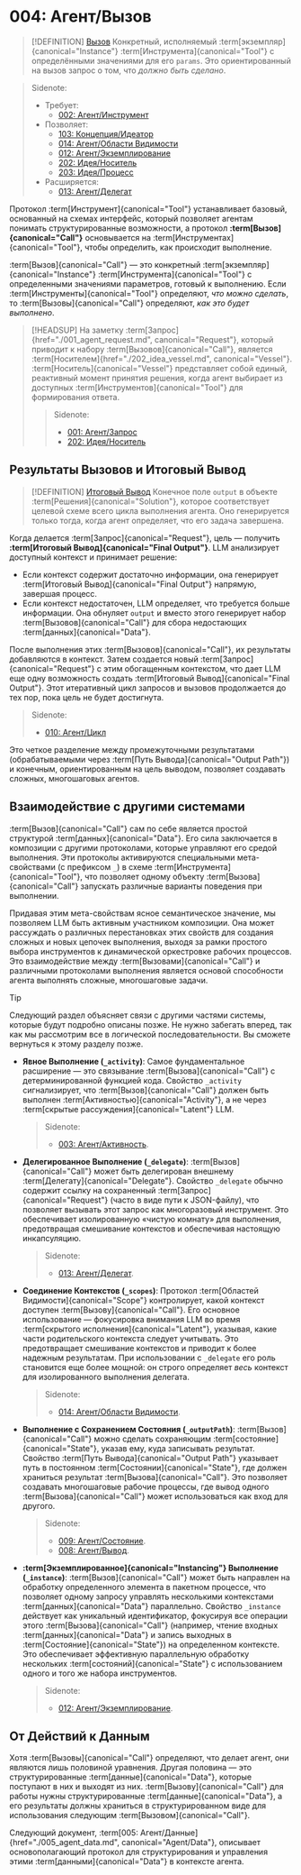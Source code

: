 # 004: Агент/Вызов

> [!DEFINITION] [Вызов](./000_glossary.md)
> Конкретный, исполняемый :term[экземпляр]{canonical="Instance"} :term[Инструмента]{canonical="Tool"} с определёнными значениями для его `params`. Это ориентированный на вызов запрос о том, что _должно быть сделано_.

> Sidenote:
> - Требует:
>   - [002: Агент/Инструмент](./002_agent_tool.md)
> - Позволяет:
>   - [103: Концепция/Идеатор](./103_concept_ideator.md)
>   - [014: Агент/Области Видимости](./014_agent_scopes.md)
>   - [012: Агент/Экземплирование](./012_agent_instancing.md)
>   - [202: Идея/Носитель](./202_idea_vessel.md)
>   - [203: Идея/Процесс](./203_idea_process.md)
> - Расширяется:
>   - [013: Агент/Делегат](./013_agent_delegate.md)

Протокол :term[Инструмент]{canonical="Tool"} устанавливает базовый, основанный на схемах интерфейс, который позволяет агентам понимать структурированные возможности, а протокол **:term[Вызов]{canonical="Call"}** основывается на :term[Инструментах]{canonical="Tool"}, чтобы определить, как происходит выполнение.

:term[Вызов]{canonical="Call"} — это конкретный :term[экземпляр]{canonical="Instance"} :term[Инструмента]{canonical="Tool"} с определенными значениями параметров, готовый к выполнению. Если :term[Инструменты]{canonical="Tool"} определяют, _что можно сделать_, то :term[Вызовы]{canonical="Call"} определяют, _как это будет выполнено_.

> [!HEADSUP] На заметку
> :term[Запрос]{href="./001_agent_request.md", canonical="Request"}, который приводит к набору :term[Вызовов]{canonical="Call"}, является :term[Носителем]{href="./202_idea_vessel.md", canonical="Vessel"}. :term[Носитель]{canonical="Vessel"} представляет собой единый, реактивный момент принятия решения, когда агент выбирает из доступных :term[Инструментов]{canonical="Tool"} для формирования ответа.
>
> > Sidenote:
> >
> > - [001: Агент/Запрос](./001_agent_request.md)
> > - [202: Идея/Носитель](./202_idea_vessel.md)

## Результаты Вызовов и Итоговый Вывод

> [!DEFINITION] [Итоговый Вывод](./000_glossary.md)
> Конечное поле `output` в объекте :term[Решения]{canonical="Solution"}, которое соответствует целевой схеме всего цикла выполнения агента. Оно генерируется только тогда, когда агент определяет, что его задача завершена.

Когда делается :term[Запрос]{canonical="Request"}, цель — получить **:term[Итоговый Вывод]{canonical="Final Output"}**. LLM анализирует доступный контекст и принимает решение:

- Если контекст содержит достаточно информации, она генерирует :term[Итоговый Вывод]{canonical="Final Output"} напрямую, завершая процесс.
- Если контекст недостаточен, LLM определяет, что требуется больше информации. Она обнуляет `output` и вместо этого генерирует набор :term[Вызовов]{canonical="Call"} для сбора недостающих :term[данных]{canonical="Data"}.

После выполнения этих :term[Вызовов]{canonical="Call"}, их результаты добавляются в контекст. Затем создается новый :term[Запрос]{canonical="Request"} с этим обогащенным контекстом, что дает LLM еще одну возможность создать :term[Итоговый Вывод]{canonical="Final Output"}. Этот итеративный цикл запросов и вызовов продолжается до тех пор, пока цель не будет достигнута.

> Sidenote:
> - [010: Агент/Цикл](./010_agent_loop.md)

Это четкое разделение между промежуточными результатами (обрабатываемыми через :term[Путь Вывода]{canonical="Output Path"}) и конечным, ориентированным на цель выводом, позволяет создавать сложных, многошаговых агентов.

## Взаимодействие с другими системами

:term[Вызов]{canonical="Call"} сам по себе является простой структурой :term[данных]{canonical="Data"}. Его сила заключается в композиции с другими протоколами, которые управляют его средой выполнения. Эти протоколы активируются специальными мета-свойствами (с префиксом `_`) в схеме :term[Инструмента]{canonical="Tool"}, что позволяет одному объекту :term[Вызова]{canonical="Call"} запускать различные варианты поведения при выполнении.

Придавая этим мета-свойствам ясное семантическое значение, мы позволяем LLM быть активным участником композиции. Она может рассуждать о различных перестановках этих свойств для создания сложных и новых цепочек выполнения, выходя за рамки простого выбора инструментов к динамической оркестровке рабочих процессов. Это взаимодействие между :term[Вызовами]{canonical="Call"} и различными протоколами выполнения является основой способности агента выполнять сложные, многошаговые задачи.

> [!TIP]
> Следующий раздел объясняет связи с другими частями системы, которые будут подробно описаны позже. Не нужно забегать вперед, так как мы рассмотрим все в логической последовательности. Вы сможете вернуться к этому разделу позже.

- **Явное Выполнение (`_activity`)**: Самое фундаментальное расширение — это связывание :term[Вызова]{canonical="Call"} с детерминированной функцией кода. Свойство `_activity` сигнализирует, что :term[Вызов]{canonical="Call"} должен быть выполнен :term[Активностью]{canonical="Activity"}, а не через :term[скрытые рассуждения]{canonical="Latent"} LLM.

  > Sidenote:
  > - [003: Агент/Активность](./003_agent_activity.md).

- **Делегированное Выполнение (`_delegate`)**: :term[Вызов]{canonical="Call"} может быть делегирован внешнему :term[Делегату]{canonical="Delegate"}. Свойство `_delegate` обычно содержит ссылку на сохраненный :term[Запрос]{canonical="Request"} (часто в виде пути к JSON-файлу), что позволяет вызывать этот запрос как многоразовый инструмент. Это обеспечивает изолированную «чистую комнату» для выполнения, предотвращая смешивание контекстов и обеспечивая настоящую инкапсуляцию.

  > Sidenote:
  > - [013: Агент/Делегат](./013_agent_delegate.md).

- **Соединение Контекстов (`_scopes`)**: Протокол :term[Областей Видимости]{canonical="Scope"} контролирует, какой контекст доступен :term[Вызову]{canonical="Call"}. Его основное использование — фокусировка внимания LLM во время :term[скрытого исполнения]{canonical="Latent"}, указывая, какие части родительского контекста следует учитывать. Это предотвращает смешивание контекстов и приводит к более надежным результатам. При использовании с `_delegate` его роль становится еще более мощной: он строго определяет _весь_ контекст для изолированного выполнения делегата.

  > Sidenote:
  > - [014: Агент/Области Видимости](./014_agent_scopes.md).

- **Выполнение с Сохранением Состояния (`_outputPath`)**: :term[Вызов]{canonical="Call"} можно сделать сохраняющим :term[состояние]{canonical="State"}, указав ему, куда записывать результат. Свойство :term[Путь Вывода]{canonical="Output Path"} указывает путь в постоянном :term[Состоянии]{canonical="State"}, где должен храниться результат :term[Вызова]{canonical="Call"}. Это позволяет создавать многошаговые рабочие процессы, где вывод одного :term[Вызова]{canonical="Call"} может использоваться как вход для другого.

  > Sidenote:
  > - [009: Агент/Состояние](./009_agent_state.md).
  > - [008: Агент/Вывод](./008_agent_output.md).

- **:term[Экземплированное]{canonical="Instancing"} Выполнение (`_instance`)**: :term[Вызов]{canonical="Call"} может быть направлен на обработку определенного элемента в пакетном процессе, что позволяет одному запросу управлять несколькими контекстами :term[данных]{canonical="Data"} параллельно. Свойство `_instance` действует как уникальный идентификатор, фокусируя все операции этого :term[Вызова]{canonical="Call"} (например, чтение входных :term[данных]{canonical="Data"} и запись выходных в :term[Состояние]{canonical="State"}) на определенном контексте. Это обеспечивает эффективную параллельную обработку нескольких :term[состояний]{canonical="State"} с использованием одного и того же набора инструментов.
  > Sidenote:
  > - [012: Агент/Экземплирование](./012_agent_instancing.md).

## От Действий к Данным

Хотя :term[Вызовы]{canonical="Call"} определяют, что делает агент, они являются лишь половиной уравнения. Другая половина — это структурированные :term[данные]{canonical="Data"}, которые поступают в них и выходят из них. :term[Вызову]{canonical="Call"} для работы нужны структурированные :term[данные]{canonical="Data"}, а его результаты должны храниться в структурированном виде для использования следующим :term[Вызовом]{canonical="Call"}. 

Следующий документ, :term[005: Агент/Данные]{href="./005_agent_data.md", canonical="Agent/Data"}, описывает основополагающий протокол для структурирования и управления этими :term[данными]{canonical="Data"} в контексте агента.
